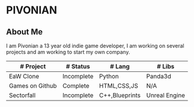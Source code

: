# PIVONIAN

## About Me
I am Pivonian a 13 year old indie game developer, I am working on several projects and am working to start my own company.

|# Project     |# Status     |# Lang     |# Libs     |
|------------|-----------|---------|---------|
|EaW Clone   |Incomplete |Python   |Panda3d  |
|Games on Github   |Complete |HTML,CSS,JS   |N/A  |
|Sectorfall   |Incomplete |C++,Blueprints   |Unreal Engine  |
